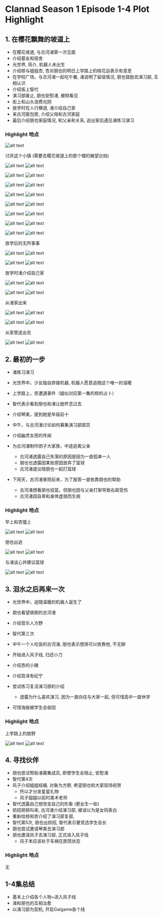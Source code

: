 # Clannad Season 1 Episode 1-4 Plot Highlight

## 1. 在樱花飘舞的坡道上

- 在樱花坡道, 与古河渚第一次见面
- 介绍基友和宿舍
- 光世界, 简介, 机器人未出生
- 介绍椋与姐姐杏, 杏对朋也的明日上学路上的桃花运表示有意思
- 在学校广场，与古河渚一起吃午餐, 渚说明了留级情况, 朋也鼓励去演习部, 互相认识
- 介绍坂上智代
- 演习部废止, 朋也安慰渚, 被椋看见
- 街上和山头浪费光阴
- 放学时在人行横道, 渚介绍自己家
- 来古河面包房, 介绍父母和古河家庭
- 最后介绍朋也家庭情况, 和父亲和关系, 逃出家后遇见渚练习演习

### Highlight 地点

![alt text](img/clan-1-keiro.jpg)

讨厌这个小镇 (需要去樱花坡道上的那个楼的展望台拍)

![alt text](img/cla-ha-5.jpg)
![alt text](img/clan-1-0.jpg)

![alt text](img/cla-ha-6.jpg)
![alt text](img/clan-1-1.jpg)

![alt text](img/cla-ha-7.jpg)
![alt text](img/clan-1-2.jpg)

![alt text](img/cla-ha-4.jpg)
![alt text](img/cla-ha-4-s.jpg)

![alt text](img/cla-ha-sp.jpg)
![alt text](img/cla-vc-1.jpg)

![alt text](img/cla-ha-8.jpg)
![alt text](img/clan-1-5.jpg)

![alt text](img/cla-vc-0-s.jpg)
![alt text](img/clan-1-6.jpg)

![alt text](img/cla-pb-4-s0.jpg)
![alt text](img/clan-1-7.jpg)

放学后的无所事事

![alt text](img/cla-1-45-s.jpg)
![alt text](img/cla-1-45.jpg)

![alt text](img/cla-1-44-s1.jpg)
![alt text](img/cla-1-43.jpg)

放学时渚介绍自己家

![alt text](img/cla-pre-closs-0.jpg)
![alt text](img/cla-pb-0.jpg)

![alt text](img/cla-pre-closs-13.jpg)
![alt text](img/cla-pb-1.jpg)

从渚家出来

![alt text](img/cla-1-15-s0.jpg)
![alt text](img/clan-1-70.jpg)

![alt text](img/cla-1-14-s0.jpg)
![alt text](img/clan-1-71.jpg)

从家里逃出去

![alt text](img/cla-1-12-s0.jpg)
![alt text](img/cla-1-12.jpg)

## 2. 最初的一步

- 渚练习演习

- 光世界中，少女独自拼接机器, 机器人愿意追随这个唯一的温暖

- 上学路上，杏遭遇事件（疑似对应第一集的椋的占卜）
- 智代表示看到朋也和渚让她怀念过去
- 介绍琴美，提到她是年级前十
- 中午，与古河渚讨论如何募集演习部部员
- 介绍幽灵女孩的传闻
- 为古河渚制作团子大家族，中途逃离父亲
  - 古河渚透露自己失落的原因是因为一直孤单一人
  - 朋也也透露因某些原因放弃了篮球
  - 古河渚提议陪朋也一起打篮球
- 下雨天，古河渚冒雨前来，为了报答一直依靠朋也的帮助
  - 古河渚想看朋也投篮，但朋也因与父亲打架导致右肩受伤
  - 古河渚因自卑和身体虚弱而生病

### Highlight 地点

早上和杏撞上

![alt text](img/cla-2-10-s0.jpg)
![alt text](img/clan-2-13.jpg)

朋也出逃

![alt text](img/clan-2-72.jpg)
![alt text](img/cla-ha-9.jpg)

与渚谈心并建议篮球

![alt text](img/clan-2-78-s.jpg)
![alt text](img/clan-2-78.jpg)

## 3. 泪水之后再来一次

- 光世界中，追随温暖的机器人诞生了

- 朋也看望病倒的古河渚
- 介绍音乐人方野
- 智代第三次
- 中午一个人吃饭的古河渚, 朋也表示想哭可以依靠他, 不无聊
- 开始进入风子线, 归还小刀
- 介绍杏的小猪
- 介绍宫泽有纪宁
- 尝试练习复活演习部的介绍
  - 透露为什么喜欢演习, 因为一直向往与大家一起, 但可惜高中一直休学
- 可惜海报被学生会收回

### Highlight 地点

上学路上的放野

![alt text](img/cla-3-0-s0.jpg)
![alt text](img/cla-3.wmv_000309976.jpg)

## 4. 寻找伙伴

- 朋也尝试帮助渚募集成员, 即使学生会阻止, 安慰渚
- 智代第4次
- 风子介绍姐姐结婚, 对象为方野, 希望朋也和大家现场祝贺
  - 所以才分发星星礼物
  - 风子姐姐以前时美术老师
- 智代透露自己想改变自己的形象 (更女生一些)
- 损招把椋叫来, 古河渚介绍演习部, 被误以为是女同表白
- 重新给椋和杏介绍了演习部复部,
- 智代第5次, 朋也出损招, 智代表示要竞选学生会长
- 朋也尝试邀请琴美去演习部
- 朋也邀请风子去演习部, 正式进入风子线
  - 风子本应该处于车祸在医院状态

### Highlight 地点

无

## 1-4集总结

- 基本上介绍各个人物+进入风子线
- 渚和朋也的互相治愈
- 以演习部为契机, 开启Galgame各个线
